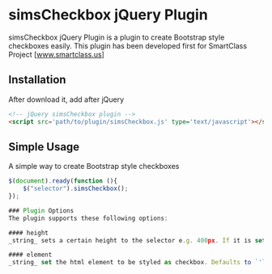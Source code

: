# simsCheckbox jQuery Plugin
simsCheckbox jQuery Plugin is a plugin to create Bootstrap style checkboxes easily.
This plugin has been developed first for SmartClass Project [www.smartclass.us]

Installation
---
After download it, add after jQuery

```html
<!-- jQuery simsCheckbox plugin -->
<script src='path/to/plugin/simsCheckbox.js' type='text/javascript'></script>
```

Simple Usage
---

A simple way to create Bootstrap style checkboxes

```js
$(document).ready(function (){
    $("selector").simsCheckbox();
});

### Plugin Options
The plugin supports these following options:

#### height
_string_ sets a certain height to the selector e.g. 400px. If it is set then overflow will be set to auto as well. Defaults to `''`.

#### element
_string_ set the html element to be styled as checkbox. Defaults to `'li'`.

